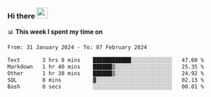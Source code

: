 ### Hi there <a href="https://www.gautamkrishnar.com/"><img src="https://media.giphy.com/media/hvRJCLFzcasrR4ia7z/giphy.gif" width="25px"></a>

📊 **This week I spent my time on**

<!--START_SECTION:waka-->

```txt
From: 31 January 2024 - To: 07 February 2024

Text       3 hrs 8 mins    ████████████░░░░░░░░░░░░░   47.60 %
Markdown   1 hr 40 mins    ██████▒░░░░░░░░░░░░░░░░░░   25.35 %
Other      1 hr 38 mins    ██████▒░░░░░░░░░░░░░░░░░░   24.92 %
SQL        8 mins          ▓░░░░░░░░░░░░░░░░░░░░░░░░   02.13 %
Bash       0 secs          ░░░░░░░░░░░░░░░░░░░░░░░░░   00.01 %
```

<!--END_SECTION:waka-->
